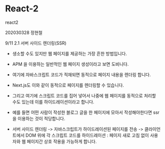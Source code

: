 # React-2
react2

202030328 정현철

9/11
2.1 서버 사이드 렌더링(SSR)
- 생소할 수도 있지만 웹 페이지를 제공하는 가장 흔한 방법입니다.

- APM 을 이용하는 일반적인 웹 페이지 생성이라고 보면 도비니다.

- 여기에 자바스크립트 코드가 적재되면 동적으로 페이지 내용을 렌더링 합니다.


- Next.js도 이와 같이 동적으로 페이지를 렌더링할 수 있습니다.

- 그리고 여기에 스크립트 코드를 집어 넣어서 나중에 웹 페이지를 동적으로 처리할 수도 있는데 이를 하이드레이션이라고 합니다.

- 예를 들면 어떤 사람이 작성한 블로그 글을 한 페이지에 모아서 작성해야한다면 ssr을 이용하는 것이 적당합니다.

- 서버 사이드 렌더링 -> 자바스크립트가 하이드레이션된 페이지를 전송 -> 클라이언트에서 DOM 위에 각 스크립트 코드를 하이드레이션 : 페이지 새로 고침 없이 사용자와 웹 페이지간 상호 작용을 가능하게 합니다.

